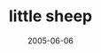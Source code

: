 ---
layout: base.njk
title : 'little sheep' 
view_title : 'little sheep' 
year : '2005' 
date : '2005-06-06' 
img_file : '/drawing/littlesheep2.png' 
html_file : 'littlesheep2' 
next_html : 'youreallygottome.html' 
year_order : '86' 
permalink : "title/{{html_file}}.html"
---